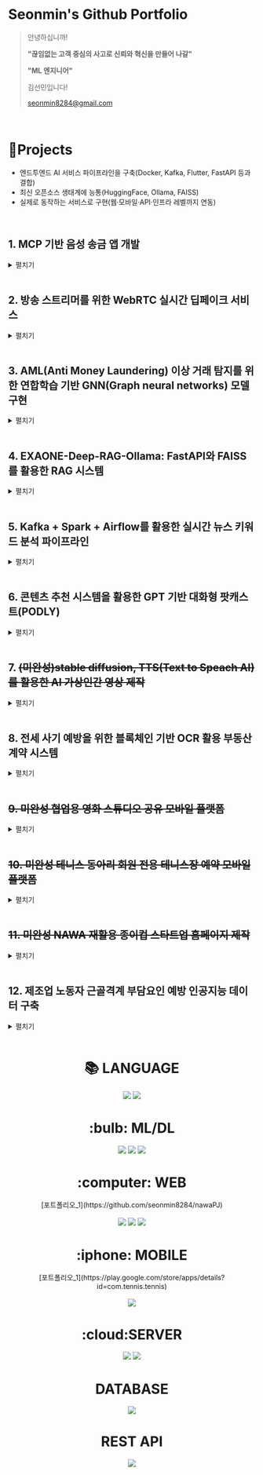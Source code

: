 
# Seonmin's Github Portfolio

> 안녕하십니까!
>
> **"끊임없는 고객 중심의 사고로 신뢰와 혁신을 만들어 나갈"**
>
> **"ML 엔지니어"**
> 
> 김선민입니다!
>
> seonmin8284@gmail.com


</br>

# 📝Projects  
- 엔드투엔드 AI 서비스 파이프라인을 구축(Docker, Kafka, Flutter, FastAPI 등과 결합)
- 최신 오픈소스 생태계에 능통(HuggingFace, Ollama, FAISS)
- 실제로 동작하는 서비스로 구현(웹·모바일·API·인프라 레벨까지 연동)

<br />

## 1. MCP 기반 음성 송금 앱 개발
<details>
<summary>펼치기</summary>

- **개발기간** : 2025.04~
- **작업 범위** :  
  안드로이드 기반 음성 인터페이스 송금 시스템 설계 및 구현, FastAPI 기반 백엔드 구성,  
  음성 텍스트 → LLM 기반 의도 분석 → 시뮬레이션 송금 API 설계 및 연결,  
  Android STT+TTS 연동, 웨이크워드 기반 송금 시나리오 구현, 이상거래탐지 모델과 통합,  
  전체 시뮬레이터 및 예외 처리 설계까지 전체 End-to-End 흐름 구현

- **역할 및 업무**:
  1. **프로젝트 설계 및 백엔드 구현**
     - MCP 기반 송금 인터페이스 정의 및 FastAPI 백엔드 개발
     - 계좌 더미 생성, 시뮬레이션 송금, intent 추출 API 등 구현
     - 대화 로그 저장 및 의도 슬롯 파싱 로직 구성

  2. **음성 기반 시나리오 설계 및 인증 단계 구현**
     - `"엄마한테 3만원 보내줘"` → 웨이크워드 감지 + STT + LLM 분석 + 인증 처리 흐름 설계
     - 슬롯 누락 예외 처리 및 인증 단계 모킹 구성

  3. **성능 검증**
     - STT: WER(Word Error Rate) 측정
     - Intent/Slot: Accuracy, F1-Score 등으로 평가
     - 이상거래탐지: Precision, Recall, AUC 지표 기반 평가  
       *(IEEE-CIS Fraud Detection Dataset 활용)*

  4. **Android 연동**
     - Android STT/TTS 연동 구현
     - Retrofit 기반 FastAPI 호출 클라이언트 설계
     - VoiceInteractionService 기반 웨이크워드 감지 시스템 설계

- **기술 스택**:  
  ![Python](https://img.shields.io/badge/python-3776AB?style=for-the-badge&logo=python&logoColor=white)  
  ![FastAPI](https://img.shields.io/badge/fastapi-009688?style=for-the-badge&logo=fastapi&logoColor=white)  
  ![Flutter](https://img.shields.io/badge/flutter-02569B?style=for-the-badge&logo=flutter&logoColor=white)  
  ![Android](https://img.shields.io/badge/android-3DDC84?style=for-the-badge&logo=android&logoColor=white)

- [📎 프로젝트 상세 설명 보기](https://github.com/seonmin8284/MCP_Voice_Transfer)

</details>

<br />




## 2. 방송 스트리머를 위한 WebRTC 실시간 딥페이크 서비스
<details>
<summary>펼치기</summary>

>
> - 개발기간 : 2025.01-
> - 작업 범위 : WebRTC를 활용한 실시간 딥페이크 변환 및 스트리밍 시스템 구축, Roop 기반 Face Swap AI 모델 개발 및 최적화, Distributed Data Parallel (DDP) 기반 다중 GPU 활용 최적화, WebRTC 서버 및 TURN 서버 구축을 통한 실시간 영상 데이터 송수신 구현, Hyperstack Cloud를 활용한 서버 인프라 구축 및 RTMP 스트리밍 연계 가능성 고려  
> - 역할 및 업무:
>   
>   (1) AI 프로젝트 기획 및 설계
>   1) WebRTC 기반 실시간 딥페이크 스트리밍 서비스 기획
>   2) 주요 기능 정의 및 AI 모델(Roop + GFPGAN) 선정
>   3) WebRTC 및 AI 서버의 구조 설계 및 데이터 흐름 정의
>   
>   (2) AI 모델 개발 및 최적화
>   1) Roop 모델을 활용한 단일 이미지 Face Swap 기능 구현
>   2) InsightFace 및 GFPGAN을 활용한 얼굴 인식 및 화질 개선 적용
>   3) DDP(Distributed Data Parallel) 기반 GPU 최적화
>   
>   (3) WebRTC 스트리밍 개발
>   1) WebRTC 서버 구축 및 클라이언트 간 P2P 연결 구현
>   2) TURN 서버 구축하여 NAT/방화벽 환경에서도 안정적인 연결 보장
>   
>   (4) 서버 인프라 구축 및 배포
>   1) Hyperstack Cloud 기반으로 AI 서버, WebRTC 서버, TURN 서버 구성
>   2) Docker/Kubernetes를 활용하여 서버 컨테이너화 및 배포 자동화
>   3) RTMP 스트리밍 연계를 고려한 확장 가능성 반영
>
> - Skill : <img src="https://img.shields.io/badge/html5-E34F26?style=for-the-badge&logo=html5&logoColor=white"><img src="https://img.shields.io/badge/css-1572B6?style=for-the-badge&logo=css3&logoColor=white"><img src="https://img.shields.io/badge/javascript-F7DF1E?style=for-the-badge&logo=javascript&logoColor=black"> <img src="https://img.shields.io/badge/python-3776AB?style=for-the-badge&logo=python&logoColor=white"> 
> 
> [프로젝트 상세 설명](https://github.com/seonmin8284/realTimeDeepfake_based_on_WebRTC)

</details>

<br />

## 3. AML(Anti Money Laundering) 이상 거래 탐지를 위한 연합학습 기반 GNN(Graph neural networks) 모델 구현
<details>
<summary>펼치기</summary>

- **개발기간** : 2025.03 / 2023.01-2023.06  
- **작업 범위** :  
  개인정보 보호가 필요한 환경에서 이상거래를 탐지하기 위해,  
  GNN 기반 모델을 Federated Learning 방식으로 분산 학습시켜 구축한 시스템

- **역할 및 업무**:
  1. **모델 및 시스템 아키텍처 설계**
     - GNN 모델 (PyTorch Geometric) 기반 거래 네트워크 구성 및 노드 특성 추출
     - Flower 기반 연합 학습 구조로 클라이언트 노드 간 파라미터 통합

  2. **데이터 전처리 및 실험 설계**
     - IEEE-CIS Fraud Detection Dataset 기반 그래프 데이터 생성
     - 클라이언트 노드 분할, 그래프 저장, anomaly 라벨링 처리

  3. **성능 평가 및 분석**
     - Precision, Recall, F1-score, AUC 기반 이상거래 탐지 성능 검증

- **기술 스택**:  
  ![Python](https://img.shields.io/badge/python-3776AB?style=for-the-badge&logo=python&logoColor=white)  
  ![Flower](https://img.shields.io/badge/flower-FED700?style=for-the-badge&logo=data:image/svg+xml;base64,PHN2ZyB4bWxucz0naHR0cDovL3d3dy53My5vcmcvMjAwMC9zdmcnIHdpZHRoPScxMCcgaGVpZ2h0PScxMCc+PHJlY3Qgd2lkdGg9JzEwMCUnIGhlaWdodD0nMTAwJScgZmlsbD0nI0ZFRDcwMCcvPjwvc3ZnPg==)  
  ![PyTorch Geometric](https://img.shields.io/badge/pytorch%20geometric-EE4C2C?style=for-the-badge&logo=pytorch&logoColor=white)

- [📎 프로젝트 상세 설명 보기](https://github.com/seonmin8284/fraud_gnn_federated)

</details>

</br>

## 4. EXAONE-Deep-RAG-Ollama: FastAPI와 FAISS를 활용한 RAG 시스템
<details>
<summary>펼치기</summary>

- **개발기간**: 2025.03 ~

- **작업 범위**:  
  보험 상품요약서를 PDF로 업로드하고, 내용을 벡터화하여 검색한 뒤  
  Ollama 기반의 EXAONE-DEEP LLM을 통해 정확한 응답을 생성하는 RAG 시스템 구축

- **역할 및 업무**:
  1. **PDF 문서 처리**
     - PyPDF2를 이용해 PDF 텍스트 추출
     - 슬라이딩 윈도우 방식으로 문단 청크 생성

  2. **벡터 임베딩 및 검색**
     - `jhgan/ko-sroberta-multitask` 모델로 문장 임베딩
     - FAISS를 이용해 벡터 인덱싱 및 유사도 기반 문서 검색

  3. **RAG 시스템 구성**
     - 검색된 내용 기반으로 EXAONE LLM에 프롬프트 전달
     - 사용자 질의에 대한 근거 기반 응답 생성

  4. **API 서비스화**
     - FastAPI로 `/query` 엔드포인트 구현
     - 로컬 Ollama EXAONE 서버와 통신

- **기술 스택**:  
  ![Python](https://img.shields.io/badge/python-3776AB?style=for-the-badge&logo=python&logoColor=white)  
  ![FastAPI](https://img.shields.io/badge/fastapi-009688?style=for-the-badge&logo=fastapi&logoColor=white)  
  ![FAISS](https://img.shields.io/badge/faiss-005571?style=for-the-badge)  
  ![Ollama](https://img.shields.io/badge/ollama-7A3E9D?style=for-the-badge)  
  ![SentenceTransformer](https://img.shields.io/badge/sentencetransformer-FF6F00?style=for-the-badge)

- [📎 프로젝트 상세 설명 보기](https://github.com/seonmin8284/exaone-rag-ollama)

</details>

</br>

## 5. Kafka + Spark + Airflow를 활용한 실시간 뉴스 키워드 분석 파이프라인
<details>
<summary>펼치기</summary>

- **개발기간**: 2025.04  
- **작업 범위**:  
  Kafka로 뉴스 데이터를 스트리밍하고, Spark로 키워드 분석을 수행하며, Airflow로 파이프라인을 스케줄링하는 **데이터 엔지니어링 실습 프로젝트**

- **역할 및 업무**:
  1. **Kafka 프로듀서 개발**
     - 실시간 뉴스 API or 더미 데이터를 Kafka 토픽으로 전송
     - `kafka_news_producer.py` 구현

  2. **Spark 스트리밍 처리**
     - Kafka에서 받은 메시지를 실시간 분석
     - 주요 키워드 필터링 및 콘솔 출력

  3. **Airflow DAG 설계**
     - `news_pipeline_dag.py`로 뉴스 파이프라인 자동 스케줄링
     - ETL 흐름 제어 가능하게 DAG 구성

  4. **도커 환경 구성**
     - `docker-compose.yml`을 통해 Kafka, Spark, Airflow를 로컬에서 컨테이너 기반 실행
     - 서비스 간 의존성 관리 및 재현 가능한 환경 구현

- **기술 스택**:  
  ![Kafka](https://img.shields.io/badge/kafka-231F20?style=for-the-badge&logo=apachekafka&logoColor=white)  
  ![Apache Spark](https://img.shields.io/badge/spark-E25A1C?style=for-the-badge&logo=apachespark&logoColor=white)  
  ![Airflow](https://img.shields.io/badge/apache%20airflow-017CEE?style=for-the-badge&logo=apacheairflow&logoColor=white)  
  ![Docker](https://img.shields.io/badge/docker-2496ED?style=for-the-badge&logo=docker&logoColor=white)  
  ![Python](https://img.shields.io/badge/python-3776AB?style=for-the-badge&logo=python&logoColor=white)

- [📎 프로젝트 상세 설명 보기](https://github.com/seonmin8284/kafka_spark_airflow)

</details>

</br>


## 6. 콘텐츠 추천 시스템을 활용한 GPT 기반 대화형 팟캐스트(PODLY) 
<details>
<summary>펼치기</summary>
  
>
> - 개발기간 : 2024.10
> - 작업 범위 : 컨텐츠 추천 시스템 개발, RAG를 활용한 LLM 기반 챗봇 구현, STT 및 TTS 구현, 모바일 플랫폼 개발 
> - 역할 및 업무: 모바일 크로스플랫폼 앱 프론엔드 제작
>   
>   (1) UI/UX 설계
>   
>   (2) 모바일 크로스플랫폼 제작
>   1) 맞춤형 컨텐츠 재생 뮤직 플레이어 구현
>   2) 토큰 기반 자연어 스트림 UX 챗봇과 TTS 음성 출력 구현
>   3) 유튜브 API 연결로 인기 컨텐츠 페이지 구현
>   4) 검색, 좋아요, 공유하기 등 세부 기능 구현  
> - Skill : <img src="https://img.shields.io/badge/flutter-02569B?style=for-the-badge&logo=flutter&logoColor=white">
> 
> [프로젝트 상세 설명](https://github.com/seonmin8284/podly)

</details>

<br />


## 7. ~~(미완성)stable diffusion, TTS(Text to Speach AI)를 활용한 AI 가상인간 영상 제작~~
<details>
<summary>펼치기</summary>
  
>
> - 개발기간 : 2024.02-2024.05
> - 작업 범위 : 음성 모델 제작, 가상 인물 영상 제작, 립싱크 합성
> - 역할 및 업무:
>   
>   (1) ComfyUI를 활용한 stable diffusion 기반 영상 제작
>   
>   (2) tortoise 모델 학습을 통한 TTS 모델 제작
>   
> - Skill : <img src="https://img.shields.io/badge/python-3776AB?style=for-the-badge&logo=python&logoColor=white"> 
> 
> [프로젝트 상세 설명](https://github.com/seonmin8284/virtualHuman)

</details>

<br />



## 8. 전세 사기 예방을 위한 블록체인 기반 OCR 활용 부동산 계약 시스템
<details>
<summary>펼치기</summary>
  
>
> - 개발기간 : 2022.06-2022.08
> - 작업 범위 : 블록체인 스마트 컨트랙트 기반 부동산 계약 자동화 시스템 설계, 분산 신원 확인을 통한 참여자 검증 설계, Tesseract OCR 기술을 활용하여 기존 부동산 관련 문서 분석 및 정보 추출 구현, 공공 데이터 API를 활용한 위험 감지 및 변동 사항 알림 시스템 구현
> - 역할 및 업무:
>   
>   (1) 서비스 기획 총괄
>   1) 부동산 전세사기 문제 분석 및 시장 조사
>   2) 프로젝트의 전반적인 블록체인 AI 서비스 기획 및 방향 설정
>      
>   (2) Tesseract OCR 기반 부동산 문서 내 글자 인식 구현
>   
>   (3) 공공 데이터 API를 활용 Flask 서버 및 전체 프로토타입 구현
> 
> - Skill : <img src="https://img.shields.io/badge/python-3776AB?style=for-the-badge&logo=python&logoColor=white"> 
> 
> [부동산 문서 Tesseract OCR 설명 + 프로젝트 상세 설명](https://github.com/seonmin8284/realEstateOCR)

</details>

<br />

## ~~9. 미완성 협업용 영화 스튜디오 공유 모바일 플랫폼~~
<details>
<summary>펼치기</summary>
  
>
> - 개발기간 : 2022.07.07-09.02
> - 작업 범위 : 
> - 역할 및 업무:
> (1) ㄹㅇㄹㅇ
> (2) ㄹㄴㄷㄷ
> - Skill : <img src="https://img.shields.io/badge/flutter-02569B?style=for-the-badge&logo=flutter&logoColor=white">
> 
> ~~[프로젝트 상세 설명](https://github.com/seonmin8284/nawaPJ)~~
</details>

<br />

## ~~10. 미완성 테니스 동아리 회원 전용 테니스장 예약 모바일 플랫폼~~
<details>
<summary>펼치기</summary>
  
>
> - 개발기간 : 2022.07.07-09.02
> - 작업 범위 : 
> - 역할 및 업무:
> (1) ㄹㅇㄹㅇ
> (2) ㄹㄴㄷㄷ
> - Skill : <img src="https://img.shields.io/badge/flutter-02569B?style=for-the-badge&logo=flutter&logoColor=white">
>   
> ~~[프로젝트 상세 설명](https://github.com/seonmin8284/nawaPJ)~~
</details>
<br />

## ~~11. 미완성  NAWA 재활용 종이컵 스타트업 홈페이지 제작~~
<details>
<summary>펼치기</summary>
  
>
> - 개발기간 : 2022.07.07-09.02
> - 작업 범위 : 
> - 역할 및 업무: 
> (1) ㄹㅇㄹㅇ
> (2) ㄹㄴㄷㄷ
> - Skill : <img src="https://img.shields.io/badge/html5-E34F26?style=for-the-badge&logo=html5&logoColor=white"><img src="https://img.shields.io/badge/css-1572B6?style=for-the-badge&logo=css3&logoColor=white"><img src="https://img.shields.io/badge/javascript-F7DF1E?style=for-the-badge&logo=javascript&logoColor=black">
> 
> ~~[프로젝트 상세 설명](https://github.com/seonmin8284/nawaPJ)~~
</details>

<br />


## 12. 제조업 노동자 근골격계 부담요인 예방 인공지능 데이터 구축
<details>
<summary>펼치기</summary>
  
>
> - 개발기간 : 2022.07.07-09.02
> - 작업 범위 : YOLOv5를 활용한 객체 검출, HRNet 기반의 자세 추정, EfficientNet을 이용한 다중 라벨 분류, 인간공학적 평가 기법을 적용한 자세 분석, 그리고 EfficientNet-Lite를 활용한 모바일 환경 최적화까지의 AI 모델 개발 및 응용
> - 역할 및 업무: 
>
>   (1) AI 서비스 기획 총괄
>   1) 프로젝트의 전반적인 AI 서비스 기획 및 방향 설정
>   2) 각 Task 간 연계성을 고려한 서비스 설계 및 성능 최적화
>   
>   (2) YOLOv5 기반 객체 검출 담당
>   1) YOLOv5s를 활용하여 데이터 전처리 및 객체 검출 모델 학습, Task 02에서 활용할 Cropped 이미지 생성
>   
>   (3) 모바일 제작 담당
>   1) Flutter를 활용한 UI/UX 설계 및 구현
>   2) EfficientNet-Lite 기반 모바일 애플리케이션 개발 및 최적화
>   3) AI 모델을 모바일 환경에 배포 및 성능 테스트 진행

> - Skill : <img src="https://img.shields.io/badge/python-3776AB?style=for-the-badge&logo=python&logoColor=white"> <img src="https://img.shields.io/badge/flutter-02569B?style=for-the-badge&logo=flutter&logoColor=white">
> 
> 
> [프로젝트 상세 설명](https://github.com/seonmin8284/skeleton_Vision/tree/main)
</details>

<br />


<div align=center><h1>📚 LANGUAGE</h1></div>
<div align=center>
<img src="https://img.shields.io/badge/python-3776AB?style=for-the-badge&logo=python&logoColor=white"> 
  <img src="https://img.shields.io/badge/java-007396?style=for-the-badge&logo=java&logoColor=white"> 
  <br>
  <h1>:bulb: ML/DL</h1>
   <img src="https://img.shields.io/badge/tensorflow-FF6F00?style=for-the-badge&logo=tensorflow&logoColor=white"> 
  <img src="https://img.shields.io/badge/pytorch-EE4C2C?style=for-the-badge&logo=pytorch&logoColor=white"> 
   <img src="https://img.shields.io/badge/opencv-5C3EE8?style=for-the-badge&logo=opencv&logoColor=white"> 
  <br>
  <h1>:computer: WEB</h1>
  [포트폴리오_1](https://github.com/seonmin8284/nawaPJ)<br><br>
   <img src="https://img.shields.io/badge/html5-E34F26?style=for-the-badge&logo=html5&logoColor=white"> 
  <img src="https://img.shields.io/badge/css-1572B6?style=for-the-badge&logo=css3&logoColor=white"> 
  <img src="https://img.shields.io/badge/javascript-F7DF1E?style=for-the-badge&logo=javascript&logoColor=black">
  <br>
  <h1>:iphone: MOBILE</h1>
  [포트폴리오_1](https://play.google.com/store/apps/details?id=com.tennis.tennis)<br><br>
    <img src="https://img.shields.io/badge/flutter-02569B?style=for-the-badge&logo=flutter&logoColor=white">
  <h1>:cloud:SERVER</h1>
   <img src="https://img.shields.io/badge/Google Cloud-4285F4?style=for-the-badge&logo=googlecloud&logoColor=white">
    <img src="https://img.shields.io/badge/firebase-FFCA28?style=for-the-badge&logo=firebase&logoColor=white">
<h1>DATABASE</h1>
  <img src="https://img.shields.io/badge/mysql-4479A1?style=for-the-badge&logo=mysql&logoColor=white">
  <h1>REST API</h1>
  <img src="https://img.shields.io/badge/flask-000000?style=for-the-badge&logo=flask&logoColor=white">
  
</div>

